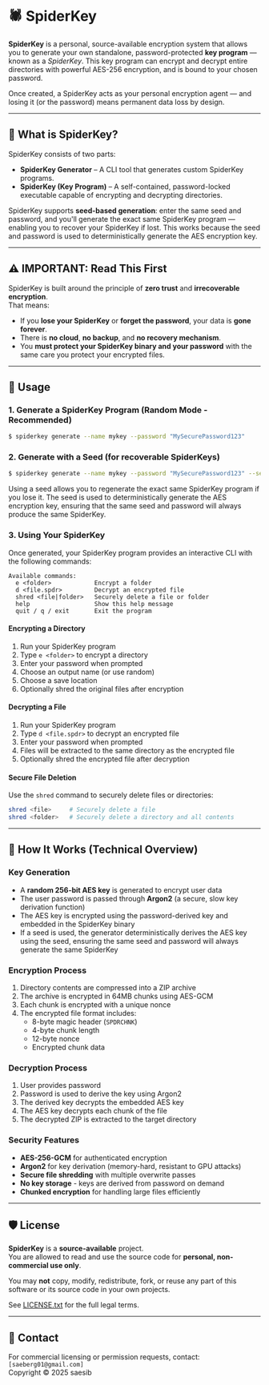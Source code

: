 # 🕷️ SpiderKey

**SpiderKey** is a personal, source-available encryption system that allows you to generate your own standalone, password-protected **key program** — known as a *SpiderKey*. This key program can encrypt and decrypt entire directories with powerful AES-256 encryption, and is bound to your chosen password. 

Once created, a SpiderKey acts as your personal encryption agent — and losing it (or the password) means permanent data loss by design.

---

## 🔐 What is SpiderKey?

SpiderKey consists of two parts:

- **SpiderKey Generator** – A CLI tool that generates custom SpiderKey programs.
- **SpiderKey (Key Program)** – A self-contained, password-locked executable capable of encrypting and decrypting directories.

SpiderKey supports **seed-based generation**: enter the same seed and password, and you'll generate the exact same SpiderKey program — enabling you to recover your SpiderKey if lost. This works because the seed and password is used to deterministically generate the AES encryption key.

---

## ⚠️ IMPORTANT: Read This First

SpiderKey is built around the principle of **zero trust** and **irrecoverable encryption**.  
That means:

- If you **lose your SpiderKey** or **forget the password**, your data is **gone forever**.
- There is **no cloud**, **no backup**, and **no recovery mechanism**.
- You **must protect your SpiderKey binary and your password** with the same care you protect your encrypted files.

---

## 🚀 Usage

### 1. Generate a SpiderKey Program (Random Mode - Recommended)
```bash
$ spiderkey generate --name mykey --password "MySecurePassword123"
```

### 2. Generate with a Seed (for recoverable SpiderKeys)
```bash
$ spiderkey generate --name mykey --password "MySecurePassword123" --seed "music tennis mixture river"
```

Using a seed allows you to regenerate the exact same SpiderKey program if you lose it. The seed is used to deterministically generate the AES encryption key, ensuring that the same seed and password will always produce the same SpiderKey.

### 3. Using Your SpiderKey

Once generated, your SpiderKey program provides an interactive CLI with the following commands:

```
Available commands:
  e <folder>            Encrypt a folder
  d <file.spdr>         Decrypt an encrypted file
  shred <file|folder>   Securely delete a file or folder
  help                  Show this help message
  quit / q / exit       Exit the program
```

#### Encrypting a Directory
1. Run your SpiderKey program
2. Type `e <folder>` to encrypt a directory
3. Enter your password when prompted
4. Choose an output name (or use random)
5. Choose a save location
6. Optionally shred the original files after encryption

#### Decrypting a File
1. Run your SpiderKey program
2. Type `d <file.spdr>` to decrypt an encrypted file
3. Enter your password when prompted
4. Files will be extracted to the same directory as the encrypted file
5. Optionally shred the encrypted file after decryption

#### Secure File Deletion
Use the `shred` command to securely delete files or directories:
```bash
shred <file>     # Securely delete a file
shred <folder>   # Securely delete a directory and all contents
```

---

## 🔧 How It Works (Technical Overview)

### Key Generation
- A **random 256-bit AES key** is generated to encrypt user data
- The user password is passed through **Argon2** (a secure, slow key derivation function)
- The AES key is encrypted using the password-derived key and embedded in the SpiderKey binary
- If a seed is used, the generator deterministically derives the AES key using the seed, ensuring the same seed and password will always generate the same SpiderKey

### Encryption Process
1. Directory contents are compressed into a ZIP archive
2. The archive is encrypted in 64MB chunks using AES-GCM
3. Each chunk is encrypted with a unique nonce
4. The encrypted file format includes:
   - 8-byte magic header (`SPDRCHNK`)
   - 4-byte chunk length
   - 12-byte nonce
   - Encrypted chunk data

### Decryption Process
1. User provides password
2. Password is used to derive the key using Argon2
3. The derived key decrypts the embedded AES key
4. The AES key decrypts each chunk of the file
5. The decrypted ZIP is extracted to the target directory

### Security Features
- **AES-256-GCM** for authenticated encryption
- **Argon2** for key derivation (memory-hard, resistant to GPU attacks)
- **Secure file shredding** with multiple overwrite passes
- **No key storage** - keys are derived from password on demand
- **Chunked encryption** for handling large files efficiently

---

## 🛡 License

**SpiderKey** is a **source-available** project.  
You are allowed to read and use the source code for **personal, non-commercial use only**.

You may **not** copy, modify, redistribute, fork, or reuse any part of this software or its source code in your own projects.

See [LICENSE.txt](./LICENSE.txt) for the full legal terms.

---

## 📩 Contact

For commercial licensing or permission requests, contact:  
`[saeberg01@gmail.com]`  
Copyright © 2025 saesib